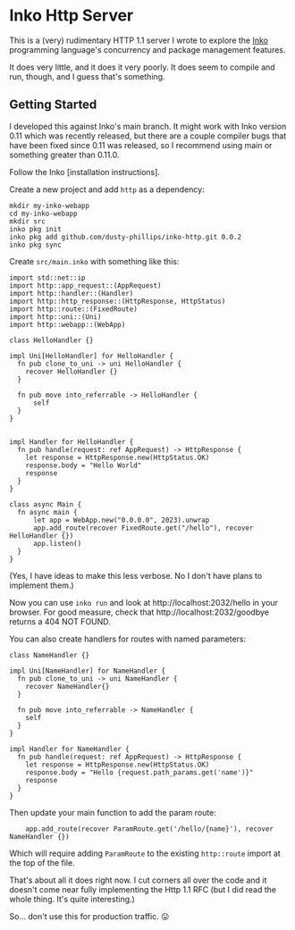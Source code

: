 # Inko Http Server

This is a (very) rudimentary HTTP 1.1 server I wrote to explore the [Inko](https://inko-lang.org)
programming language's concurrency and package management features.

It does very little, and it does it very poorly. It does seem to compile and run, though, and
I guess that's something.

## Getting Started

I developed this against Inko's main branch. It might work with Inko version 0.11 which was recently
released, but there are a couple compiler bugs that have been fixed since 0.11 was released, so
I recommend using main or something greater than 0.11.0.

Follow the Inko [installation instructions].

Create a new project and add `http` as a dependency:

```
mkdir my-inko-webapp
cd my-inko-webapp
mkdir src
inko pkg init
inko pkg add github.com/dusty-phillips/inko-http.git 0.0.2
inko pkg sync
```

Create `src/main.inko` with something like this:

```
import std::net::ip
import http::app_request::(AppRequest)
import http::handler::(Handler)
import http::http_response::(HttpResponse, HttpStatus)
import http::route::(FixedRoute)
import http::uni::(Uni)
import http::webapp::(WebApp)

class HelloHandler {}

impl Uni[HelloHandler] for HelloHandler {
  fn pub clone_to_uni -> uni HelloHandler {
    recover HelloHandler {}
  }

  fn pub move into_referrable -> HelloHandler {
      self
  }
}


impl Handler for HelloHandler {
  fn pub handle(request: ref AppRequest) -> HttpResponse {
    let response = HttpResponse.new(HttpStatus.OK)
    response.body = "Hello World"
    response
  }
}

class async Main {
  fn async main {
      let app = WebApp.new("0.0.0.0", 2023).unwrap
      app.add_route(recover FixedRoute.get("/hello"), recover HelloHandler {})
      app.listen()
  }
}
```

(Yes, I have ideas to make this less verbose. No I don't have plans to implement them.)

Now you can use `inko run` and look at http://localhost:2032/hello in your browser.
For good measure, check that http://localhost:2032/goodbye returns a 404 NOT FOUND.

You can also create handlers for routes with named parameters:

```
class NameHandler {}

impl Uni[NameHandler] for NameHandler {
  fn pub clone_to_uni -> uni NameHandler {
    recover NameHandler{}
  }

  fn pub move into_referrable -> NameHandler {
    self
  }
}

impl Handler for NameHandler {
  fn pub handle(request: ref AppRequest) -> HttpResponse {
    let response = HttpResponse.new(HttpStatus.OK)
    response.body = "Hello {request.path_params.get('name')}"
    response
  }
}
```

Then update your main function to add the param route:

```
    app.add_route(recover ParamRoute.get('/hello/{name}'), recover NameHandler {})
```

Which will require adding `ParamRoute` to the existing `http::route` import at the top of the file.

That's about all it does right now. I cut corners all over the code and it doesn't come near fully
implementing the Http 1.1 RFC (but I did read the whole thing. It's quite interesting.)

So... don't use this for production traffic. 😛
